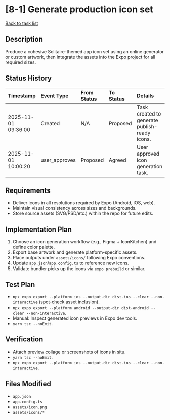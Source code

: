 # [8-1] Generate production icon set

[Back to task list](../tasks.md)

## Description
Produce a cohesive Solitaire-themed app icon set using an online generator or custom artwork, then integrate the assets into the Expo project for all required sizes.

## Status History
| Timestamp | Event Type | From Status | To Status | Details | User |
| :-- | :-- | :-- | :-- | :-- | :-- |
| 2025-11-01 09:36:00 | Created | N/A | Proposed | Task created to generate publish-ready icons. | ai_agent |
| 2025-11-01 10:00:20 | user_approves | Proposed | Agreed | User approved icon generation task. | user |

## Requirements
- Deliver icons in all resolutions required by Expo (Android, iOS, web).
- Maintain visual consistency across sizes and backgrounds.
- Store source assets (SVG/PSD/etc.) within the repo for future edits.

## Implementation Plan
1. Choose an icon generation workflow (e.g., Figma + IconKitchen) and define color palette.
2. Export base artwork and generate platform-specific assets.
3. Place outputs under `assets/icons/` following Expo conventions.
4. Update `app.json`/`app.config.ts` to reference new icons.
5. Validate bundler picks up the icons via `expo prebuild` or similar.

## Test Plan
- `npx expo export --platform ios --output-dir dist-ios --clear --non-interactive` (spot-check asset inclusion).
- `npx expo export --platform android --output-dir dist-android --clear --non-interactive`.
- Manual: Inspect generated icon previews in Expo dev tools.
- `yarn tsc --noEmit`.

## Verification
- Attach preview collage or screenshots of icons in situ.
- `yarn tsc --noEmit`.
- `npx expo export --platform ios --output-dir dist-ios --clear --non-interactive`.

## Files Modified
- `app.json`
- `app.config.ts`
- `assets/icon.png`
- `assets/icons/*`

